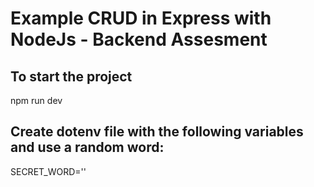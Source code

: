 # Example CRUD in Express with NodeJs - Backend Assesment

## To start the project

npm run dev

## Create dotenv file with the following variables and use a random word:

SECRET_WORD=''
